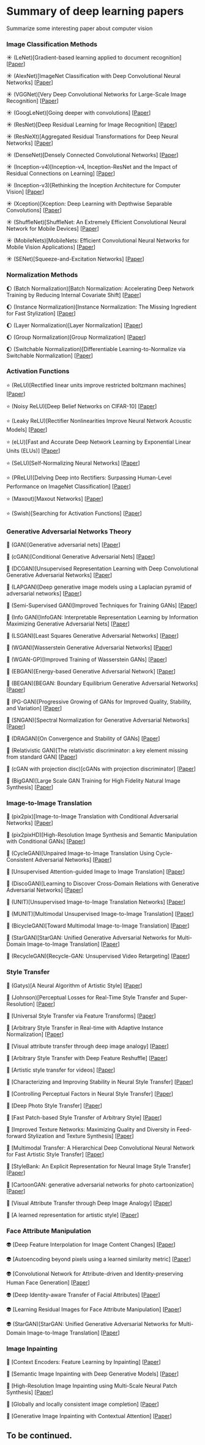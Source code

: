# Summary of deep learning papers
Summarize some interesting paper about computer vision

### Image Classification Methods
:sunny: (LeNet)[Gradient-based learning applied to document recognition] [[Paper](http://vision.stanford.edu/cs598_spring07/papers/Lecun98.pdf)]

:sunny: (AlexNet)[ImageNet Classification with Deep Convolutional Neural Networks] [[Paper](http://xanadu.cs.sjsu.edu/~drtylin/classes/cs267_old/ImageNet%20DNN%20NIPS2012(2).pdf)]

:sunny: (VGGNet)[Very Deep Convolutional Networks for Large-Scale Image Recognition] [[Paper](http://cn.arxiv.org/pdf/1409.1556v6)]

:sunny: (GoogLeNet)[Going deeper with convolutions] [[Paper](http://cn.arxiv.org/pdf/1409.4842v1)]

:sunny: (ResNet)[Deep Residual Learning for Image Recognition] [[Paper](http://cn.arxiv.org/pdf/1512.03385v1)]

:sunny: (ResNeXt)[Aggregated Residual Transformations for Deep Neural Networks] [[Paper](http://cn.arxiv.org/pdf/1611.05431v2)]

:sunny: (DenseNet)[Densely Connected Convolutional Networks] [[Paper](http://cn.arxiv.org/pdf/1608.06993v5)]

:sunny: (Inception-v4)[Inception-v4, Inception-ResNet and the Impact of Residual Connections on Learning] [[Paper](http://cn.arxiv.org/pdf/1602.07261v2)]

:sunny: (Inception-v3)[Rethinking the Inception Architecture for Computer Vision] [[Paper](https://www.cv-foundation.org/openaccess/content_cvpr_2016/papers/Szegedy_Rethinking_the_Inception_CVPR_2016_paper.pdf)]

:sunny: (Xception)[Xception: Deep Learning with Depthwise Separable Convolutions] [[Paper](http://cn.arxiv.org/pdf/1610.02357v3)]

:sunny: (ShuffleNet)[ShuffleNet: An Extremely Efficient Convolutional Neural Network for Mobile Devices] [[Paper](http://cn.arxiv.org/pdf/1707.01083v2)]

:sunny: (MobileNets)[MobileNets: Efficient Convolutional Neural Networks for Mobile Vision Applications] [[Paper](http://cn.arxiv.org/pdf/1704.04861v1)]

:sunny: (SENet)[Squeeze-and-Excitation Networks] [[Paper](http://cn.arxiv.org/pdf/1709.01507)]

### Normalization Methods

:moon: (Batch Normalization)[Batch Normalization: Accelerating Deep Network Training by Reducing Internal Covariate Shift] [[Paper](http://cn.arxiv.org/pdf/1502.03167v3)]

:moon: (Instance Normalization)[Instance Normalization: The Missing Ingredient for Fast Stylization] [[Paper](http://cn.arxiv.org/pdf/1607.08022v3)]

:moon: (Layer Normalization)[Layer Normalization] [[Paper](https://arxiv.org/pdf/1607.06450v1.pdf)]

:moon: (Group Normalization)[Group Normalization] [[Paper](https://arxiv.org/pdf/1803.08494.pdf)]

:moon: (Switchable Normalization)[Differentiable Learning-to-Normalize via Switchable Normalization] [[Paper](https://arxiv.org/pdf/1806.10779.pdf)]

### Activation Functions

:star: (ReLU)[Rectified linear units improve restricted boltzmann machines] [[Paper](http://www.cs.utoronto.ca/~hinton/absps/reluICML.pdf)]

:star: (Noisy ReLU)[Deep Belief Networks on CIFAR-10] [[Paper](http://www.cs.utoronto.ca/~kriz/conv-cifar10-aug2010.pdfConvolutional)]

:star: (Leaky ReLU)[Rectifier Nonlinearities Improve Neural Network Acoustic Models] [[Paper](http://robotics.stanford.edu/~amaas/papers/relu_hybrid_icml2013_final.pdf)]

:star: (eLU)[Fast and Accurate Deep Network Learning by Exponential Linear Units (ELUs)] [[Paper](http://cn.arxiv.org/pdf/1511.07289v5)]

:star: (SeLU)[Self-Normalizing Neural Networks] [[Paper](http://cn.arxiv.org/pdf/1706.02515)]

:star: (PReLU)[Delving Deep into Rectifiers: Surpassing Human-Level Performance on ImageNet Classification] [[Paper](http://cn.arxiv.org/pdf/1502.01852v1)]

:star: (Maxout)[Maxout Networks] [[Paper](http://cn.arxiv.org/pdf/1302.4389v4)]

:star: (Swish)[Searching for Activation Functions] [[Paper](https://arxiv.org/pdf/1710.05941.pdf)]

### Generative Adversarial Networks Theory

:blossom: (GAN)[Generative adversarial nets] [[Paper](http://cn.arxiv.org/pdf/1406.2661)]

:blossom: (cGAN)[Conditional Generative Adversarial Nets] [[Paper](http://cn.arxiv.org/pdf/1411.1784)]

:blossom: (DCGAN)[Unsupervised Representation Learning with Deep Convolutional Generative Adversarial Networks] [[Paper](http://cn.arxiv.org/pdf/1511.06434)]

:blossom: (LAPGAN)[Deep generative image models using a Laplacian pyramid of adversarial networks] [[Paper](http://cn.arxiv.org/pdf/1506.05751v1)]

:blossom: (Semi-Supervised GAN)[Improved Techniques for Training GANs] [[Paper](http://cn.arxiv.org/pdf/1606.03498)]

:blossom: (Info GAN)[InfoGAN: Interpretable Representation Learning by Information Maximizing Generative Adversarial Nets] [[Paper](http://cn.arxiv.org/pdf/1606.03657v1)]

:blossom: (LSGAN)[Least Squares Generative Adversarial Networks] [[Paper](http://openaccess.thecvf.com/content_ICCV_2017/papers/Mao_Least_Squares_Generative_ICCV_2017_paper.pdf)]

:blossom: (WGAN)[Wasserstein Generative Adversarial Networks] [[Paper](http://proceedings.mlr.press/v70/arjovsky17a/arjovsky17a.pdf)]

:blossom: (WGAN-GP)[Improved Training of Wasserstein GANs] [[Paper](http://cn.arxiv.org/pdf/1704.00028v3)]

:blossom: (EBGAN)[Energy-based Generative Adversarial Network] [[Paper](http://cn.arxiv.org/pdf/1609.03126)]

:blossom: (BEGAN)[BEGAN: Boundary Equilibrium Generative Adversarial Networks] [[Paper](http://cn.arxiv.org/pdf/1703.10717v4)]

:blossom: (PG-GAN)[Progressive Growing of GANs for Improved Quality, Stability, and Variation] [[Paper](http://cn.arxiv.org/pdf/1710.10196v3)]

:blossom: (SNGAN)[Spectral Normalization for Generative Adversarial Networks] [[Paper](http://cn.arxiv.org/pdf/1802.05957)]

:blossom: (DRAGAN)[On Convergence and Stability of GANs] [[Paper](http://cn.arxiv.org/pdf/1705.07215v5)]

:blossom: (Relativistic GAN)[The relativistic discriminator: a key element missing from standard GAN] [[Paper](http://cn.arxiv.org/pdf/1807.00734.pdf)]

:blossom: (cGAN with projection disc)[cGANs with projection discriminator] [[Paper](https://arxiv.org/pdf/1802.05637.pdf)]

:blossom: (BigGAN)[Large Scale GAN Training for High Fidelity Natural Image Synthesis] [[Paper](https://arxiv.org/pdf/1809.11096.pdf)]

### Image-to-Image Translation
:bug: (pix2pix)[Image-to-Image Translation with Conditional Adversarial Networks] [[Paper](http://openaccess.thecvf.com/content_cvpr_2017/papers/Isola_Image-To-Image_Translation_With_CVPR_2017_paper.pdf)]

:bug: (pix2pixHD)[High-Resolution Image Synthesis and Semantic Manipulation with Conditional GANs] [[Paper](http://cn.arxiv.org/pdf/1711.11585)]

:bug: (CycleGAN)[Unpaired Image-to-Image Translation Using Cycle-Consistent Adversarial Networks] [[Paper](http://openaccess.thecvf.com/content_ICCV_2017/papers/Zhu_Unpaired_Image-To-Image_Translation_ICCV_2017_paper.pdf)]

:bug: [Unsupervised Attention-guided Image to Image Translation] [[Paper](http://cn.arxiv.org/pdf/1806.02311)]

:bug: (DiscoGAN)[Learning to Discover Cross-Domain Relations with Generative Adversarial Networks] [[Paper](http://cn.arxiv.org/pdf/1703.05192)]

:bug: (UNIT)[Unsupervised Image-to-Image Translation Networks] [[Paper](http://papers.nips.cc/paper/6672-unsupervised-image-to-image-translation-networks.pdf)]

:bug: (MUNIT)[Multimodal Unsupervised Image-to-Image Translation] [[Paper](https://arxiv.org/pdf/1804.04732.pdf)]

:bug: (BicycleGAN)[Toward Multimodal Image-to-Image Translation] [[Paper](http://cn.arxiv.org/pdf/1711.11586)]

:bug: (StarGAN)[StarGAN: Unified Generative Adversarial Networks for Multi-Domain Image-to-Image Translation] [[Paper](http://cn.arxiv.org/pdf/1711.09020)]

:bug: (RecycleGAN)[Recycle-GAN: Unsupervised Video Retargeting] [[Paper](http://cn.arxiv.org/pdf/1808.05174v1)]

### Style Transfer
:whale: (Gatys)[A Neural Algorithm of Artistic Style] [[Paper](http://cn.arxiv.org/pdf/1508.06576)]

:whale: (Johnson)[Perceptual Losses for Real-Time Style Transfer and Super-Resolution] [[Paper](http://cn.arxiv.org/pdf/1603.08155)]

:whale: [Universal Style Transfer via Feature Transforms] [[Paper](http://cn.arxiv.org/pdf/1705.08086)]

:whale: [Arbitrary Style Transfer in Real-time with Adaptive Instance Normalization] [[Paper](http://cn.arxiv.org/pdf/1703.06868)]

:whale: [Visual attribute transfer through deep image analogy] [[Paper](http://cn.arxiv.org/pdf/1705.01088)]

:whale: [Arbitrary Style Transfer with Deep Feature Reshuffle] [[Paper](http://cn.arxiv.org/pdf/1805.04103)]

:whale: [Artistic style transfer for videos] [[Paper](http://cn.arxiv.org/pdf/1604.08610.pdf)]

:whale: [Characterizing and Improving Stability in Neural Style Transfer] [[Paper](http://openaccess.thecvf.com/content_ICCV_2017/papers/Gupta_Characterizing_and_Improving_ICCV_2017_paper.pdf)]

:whale: [Controlling Perceptual Factors in Neural Style Transfer] [[Paper](http://cn.arxiv.org/pdf/1611.07865)]

:whale: [Deep Photo Style Transfer] [[Paper](http://cn.arxiv.org/pdf/1703.07511)]

:whale: [Fast Patch-based Style Transfer of Arbitrary Style] [[Paper](http://cn.arxiv.org/pdf/1612.04337.pdf)]

:whale: [Improved Texture Networks: Maximizing Quality and Diversity in Feed-forward Stylization and Texture Synthesis] [[Paper](http://openaccess.thecvf.com/content_cvpr_2017/papers/Ulyanov_Improved_Texture_Networks_CVPR_2017_paper.pdf)]

:whale: [Multimodal Transfer: A Hierarchical Deep Convolutional Neural Network for Fast Artistic Style Transfer] [[Paper](http://openaccess.thecvf.com/content_cvpr_2017/papers/Wang_Multimodal_Transfer_A_CVPR_2017_paper.pdf)]

:whale: [StyleBank: An Explicit Representation for Neural Image Style Transfer] [[Paper](http://openaccess.thecvf.com/content_cvpr_2017/papers/Chen_StyleBank_An_Explicit_CVPR_2017_paper.pdf)]

:whale: [CartoonGAN: generative adversarial networks for photo cartoonization] [[Paper](http://openaccess.thecvf.com/content_cvpr_2018/papers/Chen_CartoonGAN_Generative_Adversarial_CVPR_2018_paper.pdf)]

:whale: [Visual Attribute Transfer through Deep Image Analogy] [[Paper](http://cn.arxiv.org/pdf/1705.01088)]

:whale: [A learned representation for artistic style] [[Paper](https://arxiv.org/pdf/1610.07629.pdf)]

### Face Attribute Manipulation
:alien: [Deep Feature Interpolation for Image Content Changes] [[Paper](http://openaccess.thecvf.com/content_cvpr_2017/papers/Upchurch_Deep_Feature_Interpolation_CVPR_2017_paper.pdf)]

:alien: [Autoencoding beyond pixels using a learned similarity metric] [[Paper](http://cn.arxiv.org/pdf/1512.09300)]

:alien: [Convolutional Network for Attribute-driven and Identity-preserving Human Face Generation] [[Paper](http://cn.arxiv.org/pdf/1608.06434)]

:alien: [Deep Identity-aware Transfer of Facial Attributes] [[Paper](http://cn.arxiv.org/pdf/1610.05586)]

:alien: [Learning Residual Images for Face Attribute Manipulation] [[Paper](http://cn.arxiv.org/pdf/1612.05363)]

:alien: (StarGAN)[StarGAN: Unified Generative Adversarial Networks for Multi-Domain Image-to-Image Translation] [[Paper](http://cn.arxiv.org/pdf/1711.09020)]
### Image Inpainting
:eyes: [Context Encoders: Feature Learning by Inpainting] [[Paper](http://openaccess.thecvf.com/content_cvpr_2016/papers/Pathak_Context_Encoders_Feature_CVPR_2016_paper.pdf)]

:eyes: [Semantic Image Inpainting with Deep Generative Models] [[Paper](http://cn.arxiv.org/pdf/1607.07539)]

:eyes: [High-Resolution Image Inpainting using Multi-Scale Neural Patch Synthesis] [[Paper](http://openaccess.thecvf.com/content_cvpr_2017/papers/Yang_High-Resolution_Image_Inpainting_CVPR_2017_paper.pdf)]

:eyes: [Globally and locally consistent image completion] [[Paper](http://hi.cs.waseda.ac.jp/~iizuka/projects/completion/data/completion_sig2017.pdf)]

:eyes: [Generative Image Inpainting with Contextual Attention] [[Paper](http://cn.arxiv.org/pdf/1801.07892v2)]


## To be continued.

